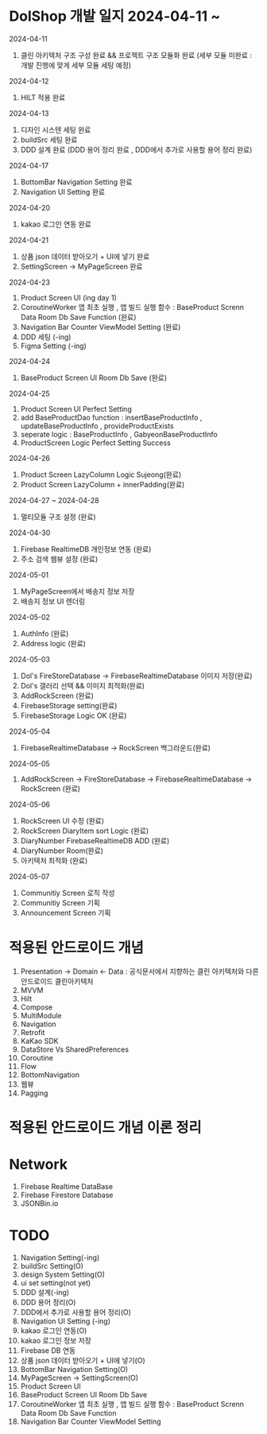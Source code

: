 # DolShop 개발 일지 2024-04-11 ~ 
2024-04-11
1. 클린 아키텍처 구조 구성 완료 && 프로젝트 구조 모듈화 완료 (세부 모듈 미완료 : 개발 진행에 맞게 세부 모듈 세팅 예정)

2024-04-12
1. HILT 적용 완료

2024-04-13
1. 디자인 시스텐 세팅 완료
2. buildSrc 세팅 완료
3. DDD 설계 완료 (DDD 용어 정리 완료 , DDD에서 추가로 사용할 용어 정리 완료)

2024-04-17
1. BottomBar Navigation Setting 완료
2. Navigation UI Setting 완료

2024-04-20
1. kakao 로그인 연동 완료

2024-04-21
1. 상품 json 데이터 받아오기 + UI에 넣기 완료
2. SettingScreen -> MyPageScreen 완료

2024-04-23
1. Product Screen UI (ing day 1)
2. CoroutineWorker 앱 최초 실행 , 앱 빌드 실행 함수 : BaseProduct Screnn Data Room Db Save Function (완료)
3. Navigation Bar Counter ViewModel Setting (완료)
4. DDD 세팅 (-ing)
5. Figma Setting (-ing)

2024-04-24
1. BaseProduct Screen UI Room Db Save (완료)

2024-04-25
1. Product Screen UI Perfect Setting
2. add BaseProductDao function : insertBaseProductInfo , updateBaseProductInfo , provideProductExists
3. seperate logic : BaseProductInfo , GabyeonBaseProductInfo
4. ProductScreen Logic Perfect Setting Success

2024-04-26
1. Product Screen LazyColumn Logic Sujeong(완료)
2. Product Screen LazyColumn + innerPadding(완료)

2024-04-27 ~ 2024-04-28
1. 멀티모듈 구조 설정 (완료)

2024-04-30
1. Firebase RealtimeDB 개인정보 연동 (완료)
2. 주소 검색 웹뷰 설정 (완료)

2024-05-01
1. MyPageScreen에서 배송지 정보 저장
2. 배송지 정보 UI 렌더링

2024-05-02
1. AuthInfo (완료)
2. Address logic (완료)

2024-05-03
1. Dol's FireStoreDatabase -> FirebaseRealtimeDatabase 이미지 저장(완료)
2. Dol's 갤러리 선택 && 이미지 최적화(완료)
3. AddRockScreen (완료)
4. FirebaseStorage setting(완료)
5. FirebaseStorage Logic OK (완료)

2024-05-04
1. FirebaseRealtimeDatabase -> RockScreen 백그라운드(완료)

2024-05-05
1. AddRockScreen -> FireStoreDatabase -> FirebaseRealtimeDatabase -> RockScreen (완료)

2024-05-06
1. RockScreen UI 수정 (완료)
2. RockScreen DiaryItem sort Logic (완료)
3. DiaryNumber FirebaseRealtimeDB ADD (완료)
4. DiaryNumber Room(완료)
7. 아키텍처 최적화 (완료)

2024-05-07
1. Communitiy Screen 로직 작성
2. Communitiy Screen 기획
3. Announcement Screen 기획


# 적용된 안드로이드 개념
1. Presentation -> Domain <- Data : 공식문서에서 지향하는 클린 아키텍처와 다른 안드로이드 클린아키텍처
2. MVVM
3. Hilt
4. Compose
5. MultiModule
6. Navigation
7. Retrofit
8. KaKao SDK
9. DataStore Vs SharedPreferences
10. Coroutine
11. Flow
12. BottomNavigation
13. 웹뷰
14. Pagging
# 적용된 안드로이드 개념 이론 정리


# Network
1. Firebase Realtime DataBase
2. Firebase Firestore Database
3. JSONBin.io

# TODO
1. Navigation Setting(-ing)
2. buildSrc Setting(O)
3. design System Setting(O)
4. ui set setting(not yet)
5. DDD 설계(-ing)
6. DDD 용어 정리(O)
7. DDD에서 추가로 사용할 용어 정리(O)
8. Navigation UI Setting (-ing)
9. kakao 로그인 연동(O)
10. kakao 로그인 정보 저장
11. Firebase DB 연동
12. 상품 json 데이터 받아오기 + UI에 넣기(O)
13. BottomBar Navigation Setting(O)
14. MyPageScreen -> SettingScreen(O)
15. Product Screen UI 
16. BaseProduct Screen UI Room Db Save
17. CoroutineWorker 앱 최초 실행 , 앱 빌드 실행 함수 : BaseProduct Screnn Data Room Db Save Function
18. Navigation Bar Counter ViewModel Setting


















